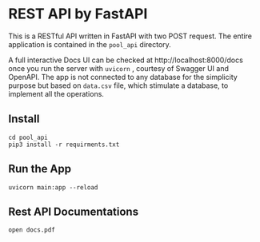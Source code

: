 # REST API by FastAPI 


This is a RESTful API written in FastAPI with two POST request. The entire application is contained in the `pool_api` directory.

A full interactive Docs UI can be checked  at http://localhost:8000/docs once you run the server with `uvicorn` , courtesy of Swagger UI and OpenAPI. The app is not connected to any database for the simplicity purpose but based on `data.csv` file, which stimulate a database, to implement all the operations. 


## Install


    cd pool_api
    pip3 install -r requirments.txt

## Run the App

    uvicorn main:app --reload


## Rest API Documentations

    open docs.pdf
